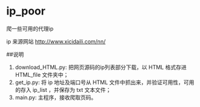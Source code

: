 # ip_poor
爬一些可用的代理ip

ip 来源网站 http://www.xicidaili.com/nn/

##说明
1. download_HTML.py: 把网页源码的ip列表部分下载，以 HTML 格式存进 HTML_file 文件夹中；
2. get_ip.py: 将 ip 地址及端口号从 HTML 文件中抓出来，并验证可用性，可用的存入 ip_list ，并保存为 txt 文本文件；
3. main.py: 主程序，接收爬取页码。
